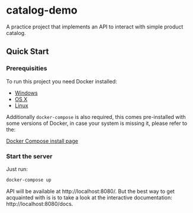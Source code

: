# catalog-demo
A practice project that implements an API to interact with simple product catalog.

## Quick Start

### Prerequisities

To run this project you need Docker installed:

* [Windows](https://docs.docker.com/windows/started)
* [OS X](https://docs.docker.com/mac/started/)
* [Linux](https://docs.docker.com/linux/started/)

Additionally `docker-compose` is also required, this comes pre-installed with some 
versions of Docker, in case your system is missing it, please refer to the:

[Docker Compose install page](https://docs.docker.com/compose/install/)

### Start the server

Just run:

```bash
docker-compose up
```

API will be available at http://localhost:8080/. But the best way to get acquainted with is is to 
take a look at the interactive documentation:  http://localhost:8080/docs.

